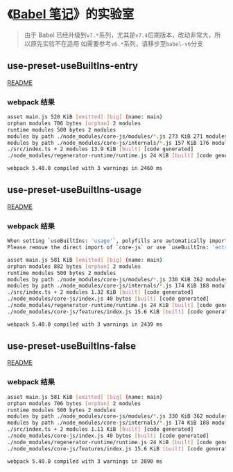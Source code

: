 # 《[Babel 笔记](https://itony.net/post/babel-note.html)》的实验室

> 由于 Babel 已经升级到`v7.*`系列，尤其是`v7.4`后期版本，改动非常大，所以原先实验不在适用
> 如需要参考`v6.*`系列，请移步至`babel-v6`分支

## use-preset-useBuiltIns-entry

[README](./use-preset-useBuiltIns-entry/README.md)

### webpack 结果

```bash
asset main.js 520 KiB [emitted] [big] (name: main)
orphan modules 706 bytes [orphan] 2 modules
runtime modules 500 bytes 2 modules
modules by path ./node_modules/core-js/modules/*.js 273 KiB 271 modules
modules by path ./node_modules/core-js/internals/*.js 157 KiB 176 modules
./src/index.ts + 2 modules 13.9 KiB [built] [code generated]
./node_modules/regenerator-runtime/runtime.js 24 KiB [built] [code generated]

webpack 5.40.0 compiled with 3 warnings in 2460 ms
```

## use-preset-useBuiltIns-usage

[README](./use-preset-useBuiltIns-usage/README.md)

### webpack 结果

```bash
When setting `useBuiltIns: 'usage'`, polyfills are automatically imported when needed.
Please remove the direct import of `core-js` or use `useBuiltIns: 'entry'` instead.

asset main.js 581 KiB [emitted] [big] (name: main)
orphan modules 882 bytes [orphan] 2 modules
runtime modules 500 bytes 2 modules
modules by path ./node_modules/core-js/modules/*.js 330 KiB 362 modules
modules by path ./node_modules/core-js/internals/*.js 174 KiB 188 modules
./src/index.ts + 2 modules 1.32 KiB [built] [code generated]
./node_modules/core-js/index.js 40 bytes [built] [code generated]
./node_modules/regenerator-runtime/runtime.js 24 KiB [built] [code generated]
./node_modules/core-js/features/index.js 15.6 KiB [built] [code generated]

webpack 5.40.0 compiled with 3 warnings in 2439 ms
```

## use-preset-useBuiltIns-false

[README](./use-preset-useBuiltIns-false/README.md)

### webpack 结果

```bash
asset main.js 581 KiB [emitted] [big] (name: main)
orphan modules 706 bytes [orphan] 2 modules
runtime modules 500 bytes 2 modules
modules by path ./node_modules/core-js/modules/*.js 330 KiB 362 modules
modules by path ./node_modules/core-js/internals/*.js 174 KiB 188 modules
./src/index.ts + 2 modules 1.11 KiB [built] [code generated]
./node_modules/core-js/index.js 40 bytes [built] [code generated]
./node_modules/regenerator-runtime/runtime.js 24 KiB [built] [code generated]
./node_modules/core-js/features/index.js 15.6 KiB [built] [code generated]

webpack 5.40.0 compiled with 3 warnings in 2890 ms
```
